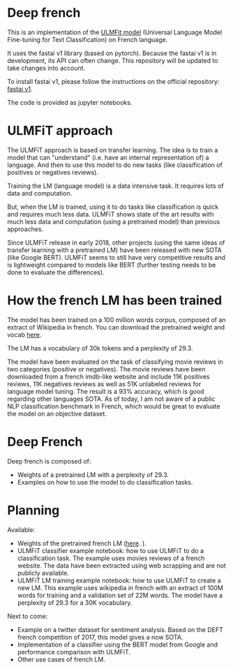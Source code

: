 # Deep french

This is an implementation of the [ULMFit model](https://arxiv.org/abs/1801.06146) (Universal Language Model Fine-tuning for Text Classification) on French language.

It uses the fastai v1 library (based on pytorch). Because the fastai v1 is in development, its API can often change. This repository will be updated to take changes into account.

To install fastai v1, please follow the instructions on the official repository: [fastai v1](https://github.com/fastai/fastai).

The code is provided as jupyter notebooks.

# ULMFiT approach

The ULMFiT approach is based on transfer learning. 
The idea is to train a model that can "understand" (i.e. have an internal representation of) a language. And then to use this model to do new tasks (like classification of positives or negatives reviews).

Training the LM (language model) is a data intensive task. It requires lots of data and computation. 

But, when the LM is trained, using it to do tasks like classification is quick and requires much less data.
ULMFiT shows state of the art results with much less data and computation (using a pretrained model) than previous approaches. 

Since ULMFiT release in early 2018, other projects (using the same ideas of transfer learning with a pretrained LM) have been released with new SOTA (like Google BERT). 
ULMFiT seems to still have very competitive results and is lightweight compared to models like BERT (further testing needs to be done to evaluate the differences). 



# How the french LM has been trained

The model has been trained on a 100 million words corpus, composed of an extract of Wikipedia in french. 
You can download the pretrained weight and vocab [here](https://drive.google.com/open?id=1_0D3zv5H7iMW1qk7wHNN1yQrHi6arv8g). 

The LM has a vocabulary of 30k tokens and a perplexity of 29.3.

The model have been evaluated on the task of classifying movie reviews in two categories (positive or negatives). The movie reviews have been downloaded from a french imdb-like website and include 11K positives reviews, 11K negatives reviews as well as 51K unlabeled reviews for language model tuning.
The result is a 93% accuracy, which is good regarding other languages SOTA. 
As of today, I am not aware of a public NLP classification benchmark in French, which would be great to evaluate the model on an objective dataset.


# Deep French

Deep french is composed of:

- Weights of a pretrained LM with a perplexity of 29.3.
- Examples on how to use the model to do classification tasks.

# Planning

Available:

- Weights of the pretrained french LM ([here](https://drive.google.com/open?id=1_0D3zv5H7iMW1qk7wHNN1yQrHi6arv8g). ).
- ULMFiT classifier example notebook: how to use ULMFiT to do a classification task. The example uses movies reviews of a french website. The data have been extracted using web scrapping and are not publicly available. 
- ULMFiT LM training example notebook: how to use ULMFiT to create a new LM. This example uses wikipedia in french with an extract of 100M words for training and a validation set of 22M words. The model have a perplexity of 29.3 for a 30K vocabulary.

Next to come:

- Example on a twitter dataset for sentiment analysis. Based on the DEFT french competition of 2017, this model gives a now SOTA. 
- Implementation of a classifier using the BERT model from Google and performance comparison with ULMFiT.
- Other use cases of french LM.


